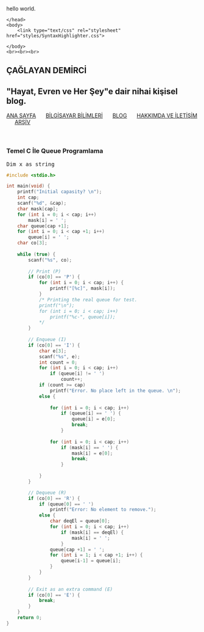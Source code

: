 <br><p3>hello world.</p3>
<html>
	<head>
		<title>Ana Sayfa</title>
		<link rel="stylesheet" type="text/css" href="../RMStyle.css">
		<link rel="icon" href="../coloricon.png">
		<link type="text/css" rel="stylesheet" href="../styles/shThemeEmacs.css">
		
	</head>
	<body>
		<link type="text/css" rel="stylesheet" href="styles/SyntaxHighlighter.css">
<script language="javascript" src="scripts/shCore.js"></script>
<script language="javascript" src="scripts/shBrushVb.js"></script>
<script language="javascript">window.onload = function () 
{    dp.SyntaxHighlighter.ClipboardSwf = '/scripts/clipboard.swf';    
dp.SyntaxHighlighter.HighlightAll('code');}</script>
	</body>
	<br><br><br>
</html>
  

## ÇAĞLAYAN DEMİRCİ
<p2>"Hayat, Evren ve Her Şey"e dair nihai kişisel blog.</p2>
---
[ANA SAYFA](https://caglayandemirci.github.io) &nbsp;&emsp;
[BİLGİSAYAR BİLİMLERİ](https://caglayandemirci.github.io/page2)	&nbsp;&emsp;
[BLOG](https://caglayandemirci.github.io/page2)	&nbsp;&emsp;
[HAKKIMDA VE İLETİŞİM](https://caglayandemirci.github.io/iletisim)	&nbsp;&emsp;
[ARŞİV](https://caglayandemirci.github.io/page2)	&nbsp;&emsp;
<br><br><br>
### Temel C İle Queue Programlama
<pre name="code" class="vb.net">
Dim x as string
</pre>

```c
#include <stdio.h>

int main(void) {
	printf("Initial capasity? \n");
	int cap;
	scanf("%d", &cap);
	char mask[cap];
	for (int i = 0; i < cap; i++)
		mask[i] = ' ';
	char queue[cap +1];
	for (int i = 0; i < cap +1; i++)
		queue[i] = ' ';
	char co[3];
	
	while (true) {	
		scanf("%s", co);
		
		// Print (P)
		if (co[0] == 'P') {
			for (int i = 0; i < cap; i++) {
				printf("[%c]", mask[i]);		
			}
			/* Printing the real queue for test.
			printf("\n");
			for (int i = 0; i < cap; i++) 
				printf("%c-", queue[i]);
			*/		
		} 
				
		// Enqueue (I)
		if (co[0] == 'I') {
			char e[3];
			scanf("%s", e);
			int count = 0;
			for (int i = 0; i < cap; i++)
				if (queue[i] != ' ')
					count++;
			if (count >= cap)
				printf("Error. No place left in the queue. \n");
			else {
				
				for (int i = 0; i < cap; i++)
					if (queue[i] == ' ') {
						queue[i] = e[0];
						break;		
					}
					
				for (int i = 0; i < cap; i++)
					if (mask[i] == ' ') {
						mask[i] = e[0];
						break;	
					}	
					
			}				
		}

		// Dequeue (R)
		if (co[0] == 'R') {
			if (queue[0] == ' ')
				printf("Error: No element to remove.");
			else {
				char deqEl = queue[0];
				for (int i = 0; i < cap; i++)
					if (mask[i] == deqEl) {
						mask[i] = ' ';
					} 
				queue[cap +1] = ' ';
				for (int i = 1; i < cap +1; i++) {
					queue[i-1] = queue[i];
				}
			}
		}
		
		// Exit as an extra command (E)
		if (co[0] == 'E') {
			break;
		}
	}
	return 0;
}
```
